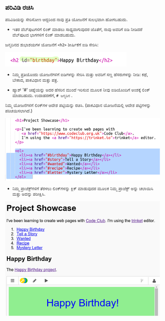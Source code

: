 ## ಪರಿವಿಡಿ ರಚಿಸಿ

ಪರಿವಿಡಿಯನ್ನು ಸೇರಿಸೋಣ ಆದ್ದರಿಂದ ನಾವು ಪ್ರತಿ ಯೋಜನೆಗೆ ಸುಲಭವಾಗಿ ಹೋಗಬಹುದು.

+ ಇತರ ವೆಬ್‌ಪುಟಗಳಿಗೆ ಲಿಂಕ್ ಮಾಡಲು ಸಾಧ್ಯವಾಗುವುದರ ಜೊತೆಗೆ, ನಾವು ಅವರಿಗೆ ಐಡಿ ನೀಡಿದರೆ ವೆಬ್‌ಪುಟದ ಭಾಗಗಳಿಗೆ ಲಿಂಕ್ ಮಾಡಬಹುದು. 

ಜನ್ಮದಿನದ ಶುಭಾಶಯಗಳ ಯೋಜನೆಗೆ `<h2>` ಶೀರ್ಷಿಕೆಗೆ ಐಡಿ ಸೇರಿಸಿ:

![ಸ್ಕ್ರೀನ್‍ಶಾಟ್ ಅಥವಾ ಪರದೆ ಚಿತ್ರ](images/showcase-id.png)

+ ನಿಮ್ಮ ಪ್ರತಿಯೊಂದು ಯೋಜನೆಗಳಿಗೆ ಐಡಿಗಳನ್ನು ಸೇರಿಸಿ ಮತ್ತು ಅವರಿಗೆ ಸಣ್ಣ ಹೆಸರುಗಳನ್ನು ನೀಡಿ: ಕಥೆ, ಬೇಕಾದ, ಪಾಕವಿಧಾನ ಮತ್ತು ಪತ್ರ.

+ ಹ್ಯಾಶ್ '#' ಚಿಹ್ನೆಯನ್ನು ಅದರ ಹೆಸರಿನ ಮುಂದೆ ಇರಿಸುವ ಮೂಲಕ ನೀವು ಐಡಿಯೊಂದಿಗೆ ಅಂಶಕ್ಕೆ ಲಿಂಕ್ ಮಾಡಬಹುದು. ಉದಾಹರಣೆಗೆ, ` # ಜನ್ಮದಿನ ` .

ನಿಮ್ಮ ಯೋಜನೆಗಳಿಗೆ ಲಿಂಕ್‌ಗಳ ಆದೇಶ ಪಟ್ಟಿಯನ್ನು ರಚಿಸಿ. (ಪಾಕವಿಧಾನ ಯೋಜನೆಯಲ್ಲಿ ಆದೇಶ ಪಟ್ಟಿಗಳನ್ನು ಪರಿಚಯಿಸಲಾಗಿದೆ.)

![ಸ್ಕ್ರೀನ್‍ಶಾಟ್ ಅಥವಾ ಪರದೆ ಚಿತ್ರ](images/showcase-list.png)

+ ನಿಮ್ಮ ಪ್ರಾಜೆಕ್ಟ್‌ಗಳಿಗೆ ತೆರಳಲು ಲಿಂಕ್‌ಗಳನ್ನು ಕ್ಲಿಕ್ ಮಾಡುವುದರ ಮೂಲಕ ನಿಮ್ಮ ಪ್ರಾಜೆಕ್ಟ್ ಅನ್ನು ಚಲಾಯಿಸಿ ಮತ್ತು ಅದನ್ನು ಪರೀಕ್ಷಿಸಿ. 

![ಸ್ಕ್ರೀನ್‍ಶಾಟ್ ಅಥವಾ ಪರದೆ ಚಿತ್ರ](images/showcase-list-output.png)